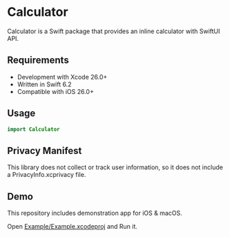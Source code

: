# Calculator

Calculator is a Swift package that provides an inline calculator with SwiftUI API.

## Requirements

- Development with Xcode 26.0+
- Written in Swift 6.2
- Compatible with iOS 26.0+

## Usage

```swift
import Calculator
```

## Privacy Manifest

This library does not collect or track user information, so it does not include a PrivacyInfo.xcprivacy file.

## Demo

This repository includes demonstration app for iOS & macOS.

Open [Example/Example.xcodeproj](/Example/Example.xcodeproj) and Run it.

